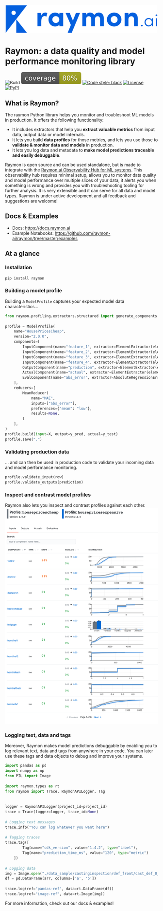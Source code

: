 <p align="center">
  <img width="500"  src="./docsrc/assets/logo-blue-ai.png">
</p>

# Raymon: a data quality and model performance monitoring library

![Build](https://github.com/raymon-ai/raymon/workflows/test-build-deploy/badge.svg)
![Coverage](https://raw.githubusercontent.com/raymon-ai/raymon/master/coverage.svg)
[![Code style: black](https://img.shields.io/badge/code%20style-black-000000.svg)](https://github.com/psf/black)
<a href="https://github.com/raymon-ai/raymon/blob/master/LICENSE.md"><img alt="License" src="https://img.shields.io/github/license/raymon-ai/raymon"></a>
<a href="https://pypi.org/project/raymon/"><img alt="PyPI" src="https://img.shields.io/pypi/v/raymon"></a>
</p>

## What is Raymon?
The raymon Python library helps you monitor and troubleshoot ML models in production. It offers the following functionality:
- It includes extractors that help you **extract valuable metrics** from input data, output data or model internals.
- It lets you build **data profiles** for those metrics, and lets you use those to **validate & monitor data and models** in production.
- It lets you log data and metadata to **make model predictions traceable and easily debuggable**.

Raymon is open source and can be used standalone, but is made to integrate with the [Raymon.ai Observability Hub for ML systems]((http://raymon.ai)). This observability hub requires minimal setup, allows you to monitor data quality and model performance over multiple slices of your data, it alerts you when something is wrong and provides you with troubleshooting tooling for further analysis. It is very extensible and it can serve for all data and model types. Raymon is under active development and all feedback and suggestions are welcome!


## Docs & Examples
- Docs: https://docs.raymon.ai
- Example Notebooks: https://github.com/raymon-ai/raymon/tree/master/examples


## At a glance

### Installation

```bash
pip install raymon
```
### Building a model profile
Building a `ModelProfile` captures your expected model data characteristics...

```python
from raymon.profiling.extractors.structured import generate_components

profile = ModelProfile(
    name="HousePricesCheap",
    version="2.0.0",
    components=[
        InputComponent(name="feature_1", extractor=ElementExtractor(element="feature_1")),
        InputComponent(name="feature_2", extractor=ElementExtractor(element="feature_2")),
        InputComponent(name="feature_3", extractor=ElementExtractor(element="feature_3")),
        InputComponent(name="feature_4", extractor=ElementExtractor(element="feature_4")),               
        OutputComponent(name="prediction", extractor=ElementExtractor(element=0)),
        ActualComponent(name="actual", extractor=ElementExtractor(element=0)),
        EvalComponent(name="abs_error", extractor=AbsoluteRegressionError()),
    ],
    reducers=[
        MeanReducer(
            name="MAE",
            inputs=["abs_error"],
            preferences={"mean": "low"},
            results=None,
        )
    ],
)
profile.build(input=X, output=y_pred, actual=y_test)
profile.save(".")
```
### Validating production data
... and can then be used in production code to validate your incoming data and model performance monitoring.

```python
profile.validate_input(row)
profile.validate_outputs(prediction)
```
### Inspect and contrast model profiles
Raymon also lets you inspect and contrast profiles against each other.
![Profile contrast preview](docsrc/assets/profile-contrast.png)


### Logging text, data and tags

Moreover, Raymon makes model predictions debuggable by enabling you to log relevant text, data and tags from anywhere in your code. You can later use these tags and data objects to debug and improve your systems.

```python
import pandas as pd
import numpy as np
from PIL import Image

import raymon.types as rt
from raymon import Trace, RaymonAPILogger, Tag


logger = RaymonAPILogger(project_id=project_id)
trace = Trace(logger=logger, trace_id=None)

# Logging text messages
trace.info("You can log whatever you want here")

# Tagging traces
trace.tag([
        Tag(name="sdk_version", value="1.4.2", type="label"),
        Tag(name="prediction_time_ms", value="120", type="metric")
    ])

# Logging data
img = Image.open("./data_sample/castinginspection/def_front/cast_def_0_0.jpeg")
df = pd.DataFrame(arr, columns=['a', 'b'])

trace.log(ref="pandas-ref", data=rt.DataFrame(df))
trace.log(ref="image-ref", data=rt.Image(img))

```
For more information, check out our docs & examples!

